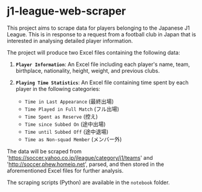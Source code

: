 # j1-league-web-scraper

This project aims to scrape data for players belonging to the Japanese J1 League. This is in response to a request from a football club in Japan that is interested in analysing detailed player information.

The project will produce two Excel files containing the following data:

1. **`Player Information`**: An Excel file including each player's name, team, birthplace, nationality, height, weight, and previous clubs.
2. **`Playing Time Statistics`**: An Excel file containing time spent by each player in the following categories:
   
   * `Time in Last Appearance` (最終出場)
   * `Time Played in Full Match` (フル出場)
   * `Time Spent as Reserve` (控え)
   * `Time since Subbed On` (途中出場)
   * `Time until Subbed Off` (途中退場)
   * `Time as Non-squad Member` (メンバー外)

The data will be scraped from 'https://soccer.yahoo.co.jp/jleague/category/j1/teams' and 'http://soccer.phew.homeip.net', parsed, and then stored in the aforementioned Excel files for further analysis.

The scraping scripts (Python) are available in the `notebook` folder.
